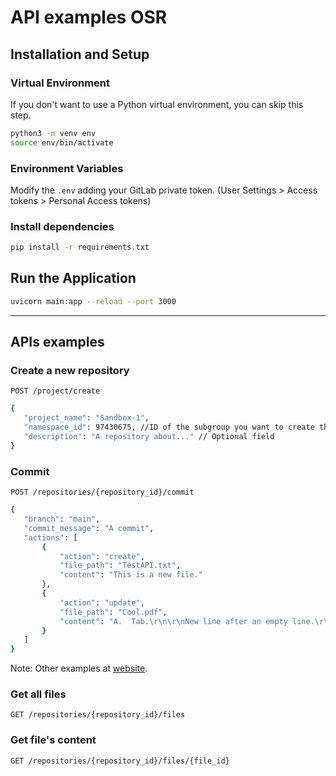 # API examples OSR

## Installation and Setup

### Virtual Environment
If you don't want to use a Python virtual environment, you can skip this step.
```bash
python3 -m venv env
source env/bin/activate
 ```

### Environment Variables
Modify the `.env` adding your GitLab private token. (User Settings > Access tokens > Personal Access tokens) 

### Install dependencies
 ```bash
pip install -r requirements.txt
 ```

## Run the Application
 ```bash
uvicorn main:app --reload --port 3000
 ```

--- 

## APIs examples
### Create a new repository
`POST /project/create`
 ```bash
{
    "project_name": "Sandbox-1",
    "namespace_id": 97430675, //ID of the subgroup you want to create the repository in.
    "description": "A repository about..." // Optional field
}
 ```

### Commit
`POST /repositories/{repository_id}/commit`
 ```bash
 {
    "branch": "main",
    "commit_message": "A commit",
    "actions": [
        {
            "action": "create",
            "file_path": "TestAPI.txt",
            "content": "This is a new file."
        },
        {
            "action": "update",
            "file_path": "Cool.pdf",
            "content": "A.  Tab.\r\n\r\nNew line after an empty line.\r\nAnother new line."
        }
    ]
}
```
Note: Other examples at [website](https://docs.gitlab.com/ee/api/commits.html).


### Get all files
`GET /repositories/{repository_id}/files`


### Get file's content
`GET /repositories/{repository_id}/files/{file_id}`



